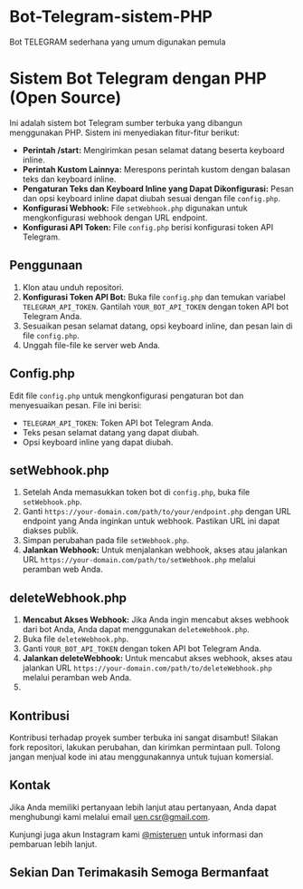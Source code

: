 # Bot-Telegram-sistem-PHP
Bot TELEGRAM sederhana yang umum digunakan pemula 
# Sistem Bot Telegram dengan PHP (Open Source)

Ini adalah sistem bot Telegram sumber terbuka yang dibangun menggunakan PHP. Sistem ini menyediakan fitur-fitur berikut:

- **Perintah /start:** Mengirimkan pesan selamat datang beserta keyboard inline.
- **Perintah Kustom Lainnya:** Merespons perintah kustom dengan balasan teks dan keyboard inline.
- **Pengaturan Teks dan Keyboard Inline yang Dapat Dikonfigurasi:** Pesan dan opsi keyboard inline dapat diubah sesuai dengan file `config.php`.
- **Konfigurasi Webhook:** File `setWebhook.php` digunakan untuk mengkonfigurasi webhook dengan URL endpoint.
- **Konfigurasi API Token:** File `config.php` berisi konfigurasi token API Telegram.

## Penggunaan

1. Klon atau unduh repositori.
2. **Konfigurasi Token API Bot:** Buka file `config.php` dan temukan variabel `TELEGRAM_API_TOKEN`. Gantilah `YOUR_BOT_API_TOKEN` dengan token API bot Telegram Anda.
3. Sesuaikan pesan selamat datang, opsi keyboard inline, dan pesan lain di file `config.php`.
4. Unggah file-file ke server web Anda.

## Config.php

Edit file `config.php` untuk mengkonfigurasi pengaturan bot dan menyesuaikan pesan. File ini berisi:

- `TELEGRAM_API_TOKEN`: Token API bot Telegram Anda.
- Teks pesan selamat datang yang dapat diubah.
- Opsi keyboard inline yang dapat diubah.

## setWebhook.php

1. Setelah Anda memasukkan token bot di `config.php`, buka file `setWebhook.php`.
2. Ganti `https://your-domain.com/path/to/your/endpoint.php` dengan URL endpoint yang Anda inginkan untuk webhook. Pastikan URL ini dapat diakses publik.
3. Simpan perubahan pada file `setWebhook.php`.
4. **Jalankan Webhook:** Untuk menjalankan webhook, akses atau jalankan URL `https://your-domain.com/path/to/setWebhook.php` melalui peramban web Anda.

## deleteWebhook.php

1. **Mencabut Akses Webhook:** Jika Anda ingin mencabut akses webhook dari bot Anda, Anda dapat menggunakan `deleteWebhook.php`.
2. Buka file `deleteWebhook.php`.
3. Ganti `YOUR_BOT_API_TOKEN` dengan token API bot Telegram Anda.
4. **Jalankan deleteWebhook:** Untuk mencabut akses webhook, akses atau jalankan URL `https://your-domain.com/path/to/deleteWebhook.php` melalui peramban web Anda.
5. 
## Kontribusi

Kontribusi terhadap proyek sumber terbuka ini sangat disambut! Silakan fork repositori, lakukan perubahan, dan kirimkan permintaan pull. Tolong jangan menjual kode ini atau menggunakannya untuk tujuan komersial.

## Kontak

Jika Anda memiliki pertanyaan lebih lanjut atau pertanyaan, Anda dapat menghubungi kami melalui email [uen.csr@gmail.com](mailto:uen.csr@gmail.com).

Kunjungi juga akun Instagram kami [@misteruen](https://www.instagram.com/misteruen/) untuk informasi dan pembaruan lebih lanjut.

## Sekian Dan Terimakasih Semoga Bermanfaat ##
